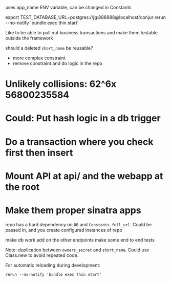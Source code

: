 uses app_name ENV variable, can be changed in Constants

export TEST_DATABASE_URL=postgres://jg:888888@localhost/conjur
rerun --no-notify 'bundle exec thin start'

Like to be able to pull out business transactions and make them testable 
outside the framework

should a deleted `short_name` be reusable?
  - more complex constraint
  - remove constraint and do logic in the repo

# Unlikely collisions: 62^6x 56800235584
#   Could: Put hash logic in a db trigger
#          Do a transaction where you check first then insert
#
# Mount API at api/ and the webapp at the root
# Make them proper sinatra apps


repo has a hard dependency on `DB` and `Constants.full_url`.  Could be passed in,
and you create configured instances of repo

make db work
add on the other endpoints
make some end to end tests

Note: duplication between `owners_secret` and `short_name`.  Could use Class.new to avoid repeated code.

For automatic reloading during development:

```
rerun --no-notify 'bundle exec thin start'
```
